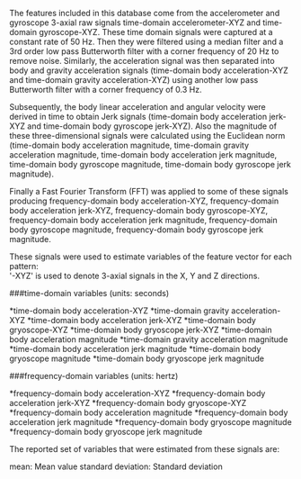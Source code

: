 The features included in this database come from the accelerometer and gyroscope 3-axial raw signals time-domain accelerometer-XYZ and time-domain gyroscope-XYZ. These time domain signals were captured at a constant rate of 50 Hz. Then they were filtered using a median filter and a 3rd order low pass Butterworth filter with a corner frequency of 20 Hz to remove noise. Similarly, the acceleration signal was then separated into body and gravity acceleration signals (time-domain body acceleration-XYZ and time-domain gravity acceleration-XYZ) using another low pass Butterworth filter with a corner frequency of 0.3 Hz. 

Subsequently, the body linear acceleration and angular velocity were derived in time to obtain Jerk signals (time-domain body acceleration jerk-XYZ and time-domain body gyroscope jerk-XYZ). Also the magnitude of these three-dimensional signals were calculated using the Euclidean norm (time-domain body acceleration magnitude, time-domain gravity acceleration magnitude, time-domain body acceleration jerk magnitude, time-domain body gyroscope magnitude, time-domain body gyroscope jerk magnitude). 

Finally a Fast Fourier Transform (FFT) was applied to some of these signals producing frequency-domain body acceleration-XYZ, frequency-domain body acceleration jerk-XYZ, frequency-domain body gyroscope-XYZ, frequency-domain body acceleration jerk magnitude, frequency-domain body gyroscope magnitude, frequency-domain body gyroscope jerk magnitude. 

These signals were used to estimate variables of the feature vector for each pattern:  
'-XYZ' is used to denote 3-axial signals in the X, Y and Z directions.

###time-domain variables (units: seconds)

*time-domain body acceleration-XYZ
*time-domain gravity acceleration-XYZ
*time-domain body acceleration jerk-XYZ
*time-domain body gryoscope-XYZ
*time-domain body gryoscope jerk-XYZ
*time-domain body acceleration magnitude
*time-domain gravity acceleration magnitude
*time-domain body acceleration jerk magnitude
*time-domain body gryoscope magnitude
*time-domain body gryoscope jerk magnitude

###frequency-domain variables (units: hertz)

*frequency-domain body acceleration-XYZ
*frequency-domain body acceleration jerk-XYZ
*frequency-domain body gryoscope-XYZ
*frequency-domain body acceleration magnitude
*frequency-domain body acceleration jerk magnitude
*frequency-domain body gryoscope magnitude
*frequency-domain body gryoscope jerk magnitude

The reported set of variables that were estimated from these signals are: 

mean: Mean value
standard deviation: Standard deviation